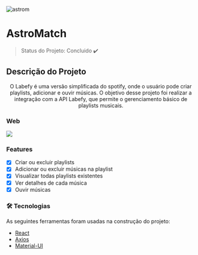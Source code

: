![astrom](https://user-images.githubusercontent.com/53658438/121280509-cb8ede00-c8ac-11eb-8758-28b2ec698bf3.png)

# AstroMatch

> Status do Projeto: Concluido :heavy_check_mark:

## Descrição do Projeto
<p align="center">O Labefy é uma versão simplificada do spotify, onde o usuário pode criar playlists, adicionar e ouvir músicas. O objetivo desse projeto foi realizar a integração com a API Labefy, que permite o gerenciamento básico de playlists musicais.</p>


### Web

<img src="https://user-images.githubusercontent.com/53658438/121279108-64702a00-c8aa-11eb-9b97-c18ddb19772b.png">


### Features

- [x] Criar ou excluir playlists
- [x] Adicionar ou excluir músicas na playlist
- [x] Visualizar todas playlists existentes
- [x] Ver detalhes de cada música
- [x] Ouvir músicas

### 🛠 Tecnologias

As seguintes ferramentas foram usadas na construção do projeto:

- [React](https://pt-br.reactjs.org/)
- [Axios](https://github.com/axios/axios)
- [Material-UI](https://material-ui.com/pt/)


